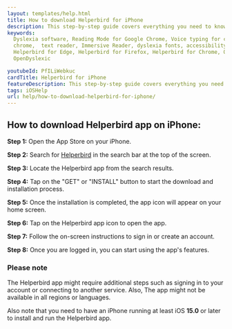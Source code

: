 ```yaml
---
layout: templates/help.html
title: How to download Helperbird for iPhone
description: This step-by-step guide covers everything you need to know to install and use the app on your iPhone, including searching for the app in the App Store, signing in or creating an account, and customizing your settings.
keywords:
  Dyslexia software, Reading Mode for Google Chrome, Voice typing for chrome, Text to speech for
  chrome,  text reader, Immersive Reader, dyslexia fonts, accessibility software, dyslexia software,
  Helperbird for Edge, Helperbird for Firefox, Helperbird for Chrome, Opendyslexic for Chrome,
  OpenDyslexic

youtubeId: PfILiWebkuc
cardTitle: Helperbird for iPhone
featureDescription: This step-by-step guide covers everything you need to know to install and use the app on your iPhone, including searching for the app in the App Store, signing in or creating an account, and customizing your settings.
tags: iOSHelp
url: help/how-to-download-helperbird-for-iphone/
---
```



## How to download Helperbird app on iPhone:

**Step 1:** Open the App Store on your iPhone.

**Step 2:** Search for [Helperbird](https://apps.apple.com/us/app/helperbird-for-safari/id1589138053 'Helperbird for Safari link') in the search bar at the top of the screen.

**Step 3:** Locate the Helperbird app from the search results.

**Step 4:** Tap on the "GET" or "INSTALL" button to start the download and installation process.

**Step 5:** Once the installation is completed, the app icon will appear on your home screen.

**Step 6:** Tap on the Helperbird app icon to open the app.

**Step 7:** Follow the on-screen instructions to sign in or create an account.

**Step 8:** Once you are logged in, you can start using the app's features.

### Please note 
The Helperbird app might require additional steps such as signing in to your account or connecting to another service. Also, The app might not be available in all regions or languages.

Also note that you need to have an iPhone running at least iOS **15.0** or later to install and run the Helperbird app.

